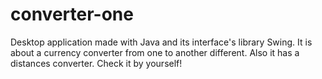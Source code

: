 # converter-one
Desktop application made with Java and its interface's library Swing. It is about a currency converter from one to another different. Also it has a distances converter. Check it by yourself!
